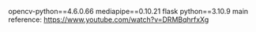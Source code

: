opencv-python==4.6.0.66
mediapipe==0.10.21
flask
python==3.10.9
main reference: https://www.youtube.com/watch?v=DRMBqhrfxXg
